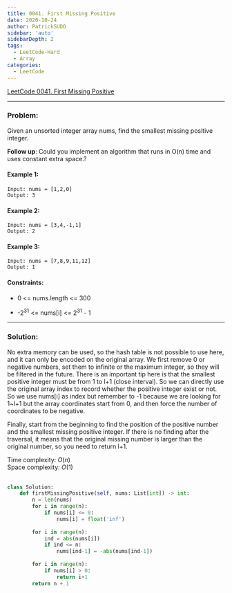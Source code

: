 ```yaml
---
title: 0041. First Missing Positive
date: 2020-10-24
author: PatrickSUDO
sidebar: 'auto'
sidebarDepth: 2
tags: 
  - LeetCode-Hard
  - Array
categories:
  - LeetCode
---
```

[LeetCode 0041. First Missing Positive](https://leetcode.com/problems/first-missing-positive/)

---
### Problem: 

Given an unsorted integer array nums, find the smallest missing positive integer.

**Follow up**: Could you implement an algorithm that runs in O(n) time and uses constant extra space.?


#### Example 1:

    Input: nums = [1,2,0]
    Output: 3

#### Example 2:

    Input: nums = [3,4,-1,1]
    Output: 2

#### Example 3:

    Input: nums = [7,8,9,11,12]
    Output: 1

#### Constraints:

- 0 <= nums.length <= 300

- -2<sup>31</sup> <= nums[i] <= 2<sup>31</sup> - 1

---
### Solution:
No extra memory can be used, so the hash table is not possible to use here, and it can only be encoded on the original array. We first remove 0 or negative numbers, set them to infinite or the maximum integer, so they will be filtered in the future. There is an important tip here is that the smallest positive integer must be from 1 to l+1 (close interval). So we can directly use the original array index to record whether the positive integer exist or not.
So we use nums[i] as index but remember to -1 because we are looking for 1~l+1 but the array coordinates start from 0, and then force the number of coordinates to be negative.

Finally, start from the beginning to find the position of the positive number and the smallest missing positive integer. If there is no finding after the traversal, it means that the original missing number is larger than the original number, so you need to return l+1.

Time complexity: $O(n)$ </br>
Space complexity: $O(1)$
</br>
</br>

```python
class Solution:
    def firstMissingPositive(self, nums: List[int]) -> int:
        n = len(nums)
        for i in range(n):
            if nums[i] <= 0:
                nums[i] = float('inf')
        
        for i in range(n):
            ind = abs(nums[i])
            if ind <= n:
                nums[ind-1] = -abs(nums[ind-1])
        
        for i in range(n):
            if nums[i] > 0:
                return i+1
        return n + 1
```
